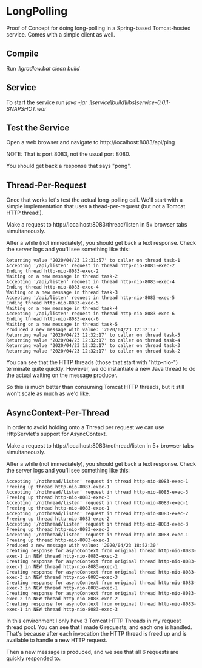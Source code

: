 # LongPolling
Proof of Concept for doing long-polling in a Spring-based Tomcat-hosted service. Comes with a simple client as well.

## Compile

Run *.\gradlew.bat clean build*

## Service
To start the service run *java -jar .\service\build\libs\service-0.0.1-SNAPSHOT.war*

## Test the Service
Open a web browser and navigate to http://localhost:8083/api/ping

NOTE: That is port 8083, not the usual port 8080.

You should get back a response that says "pong".

## Thread-Per-Request
Once that works let's test the actual long-polling call. We'll start with a simple implementation that uses a thead-per-request (but not a Tomcat HTTP thread!).

Make a request to http://localhost:8083/thread/listen in 5+ browser tabs simultaneously.

After a while (not immediately), you should get back a text response. Check the server logs and you'll see something like this:

```
Returning value '2020/04/23 12:31:57' to caller on thread task-1
Accepting '/api/listen' request in thread http-nio-8083-exec-2
Ending thread http-nio-8083-exec-2
Waiting on a new message in thread task-2
Accepting '/api/listen' request in thread http-nio-8083-exec-4
Ending thread http-nio-8083-exec-4
Waiting on a new message in thread task-3
Accepting '/api/listen' request in thread http-nio-8083-exec-5
Ending thread http-nio-8083-exec-5
Waiting on a new message in thread task-4
Accepting '/api/listen' request in thread http-nio-8083-exec-6
Ending thread http-nio-8083-exec-6
Waiting on a new message in thread task-5
Produced a new message with value: '2020/04/23 12:32:17'
Returning value '2020/04/23 12:32:17' to caller on thread task-5
Returning value '2020/04/23 12:32:17' to caller on thread task-4
Returning value '2020/04/23 12:32:17' to caller on thread task-3
Returning value '2020/04/23 12:32:17' to caller on thread task-2
```

You can see that the HTTP threads (those that start with "http-nio-") terminate quite quickly. However, we do instantiate a new Java thread to do the actual waiting on the message producer.

So this is much better than consuming Tomcat HTTP threads, but it still won't scale as much as we'd like.

## AsyncContext-Per-Thread

In order to avoid holding onto a Thread per request we can use HttpServlet's support for AsyncContext.

Make a request to http://localhost:8083/nothread/listen in 5+ browser tabs simultaneously.

After a while (not immediately), you should get back a text response. Check the server logs and you'll see something like this:

```
Accepting '/nothread/listen' request in thread http-nio-8083-exec-1
Freeing up thread http-nio-8083-exec-1
Accepting '/nothread/listen' request in thread http-nio-8083-exec-3
Freeing up thread http-nio-8083-exec-3
Accepting '/nothread/listen' request in thread http-nio-8083-exec-1
Freeing up thread http-nio-8083-exec-1
Accepting '/nothread/listen' request in thread http-nio-8083-exec-2
Freeing up thread http-nio-8083-exec-2
Accepting '/nothread/listen' request in thread http-nio-8083-exec-3
Freeing up thread http-nio-8083-exec-3
Accepting '/nothread/listen' request in thread http-nio-8083-exec-1
Freeing up thread http-nio-8083-exec-1
Produced a new message with value: '2020/04/23 18:52:30'
Creating response for asyncContext from original thread http-nio-8083-exec-1 in NEW thread http-nio-8083-exec-2
Creating response for asyncContext from original thread http-nio-8083-exec-1 in NEW thread http-nio-8083-exec-1
Creating response for asyncContext from original thread http-nio-8083-exec-3 in NEW thread http-nio-8083-exec-3
Creating response for asyncContext from original thread http-nio-8083-exec-3 in NEW thread http-nio-8083-exec-1
Creating response for asyncContext from original thread http-nio-8083-exec-2 in NEW thread http-nio-8083-exec-2
Creating response for asyncContext from original thread http-nio-8083-exec-1 in NEW thread http-nio-8083-exec-3
```

In this environment I only have 3 Tomcat HTTP Threads in my request thread pool. You can see that I made 6 requests, and each one is handled.  That's because after each invocation the HTTP thread is freed up and is available to handle a new HTTP request.

Then a new message is produced, and we see that all 6 requests are quickly responded to.
